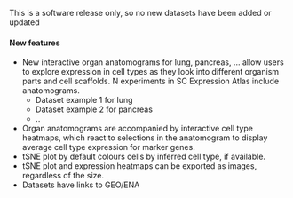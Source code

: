 This is a software release only, so no new datasets have been added or updated

#### New features
- New interactive organ anatomograms for lung, pancreas, ... allow users to explore expression in cell types as they look into different organism parts and cell scaffolds. N experiments in SC Expression Atlas include anatomograms.
  - Dataset example 1 for lung
  - Dataset example 2 for pancreas
  - ..
- Organ anatomograms are accompanied by interactive cell type heatmaps, which react to selections in the anatomogram to display average cell type expression for marker genes.
- tSNE plot by default colours cells by inferred cell type, if available.
- tSNE plot and expression heatmaps can be exported as images, regardless of the size.
- Datasets have links to GEO/ENA


